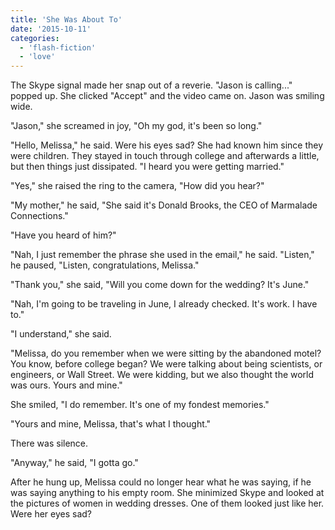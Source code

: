 ```yaml
---
title: 'She Was About To'
date: '2015-10-11'
categories:
  - 'flash-fiction'
  - 'love'
---
```


The Skype signal made her snap out of a reverie. "Jason is calling..." popped
up. She clicked "Accept" and the video came on. Jason was smiling wide.

<!-- truncate -->


"Jason," she screamed in joy, "Oh my god, it's been so long."

"Hello, Melissa," he said. Were his eyes sad? She had known him since they were
children. They stayed in touch through college and afterwards a little, but then
things just dissipated. "I heard you were getting married."

"Yes," she raised the ring to the camera, "How did you hear?"

"My mother," he said, "She said it's Donald Brooks, the CEO of Marmalade
Connections."

"Have you heard of him?"

"Nah, I just remember the phrase she used in the email," he said. "Listen," he
paused, "Listen, congratulations, Melissa."

"Thank you," she said, "Will you come down for the wedding? It's June."

"Nah, I'm going to be traveling in June, I already checked. It's work. I have
to."

"I understand," she said.

"Melissa, do you remember when we were sitting by the abandoned motel? You know,
before college began? We were talking about being scientists, or engineers, or
Wall Street. We were kidding, but we also thought the world was ours. Yours and
mine."

She smiled, "I do remember. It's one of my fondest memories."

"Yours and mine, Melissa, that's what I thought."

There was silence.

"Anyway," he said, "I gotta go."

After he hung up, Melissa could no longer hear what he was saying, if he was
saying anything to his empty room. She minimized Skype and looked at the
pictures of women in wedding dresses. One of them looked just like her. Were her
eyes sad?
